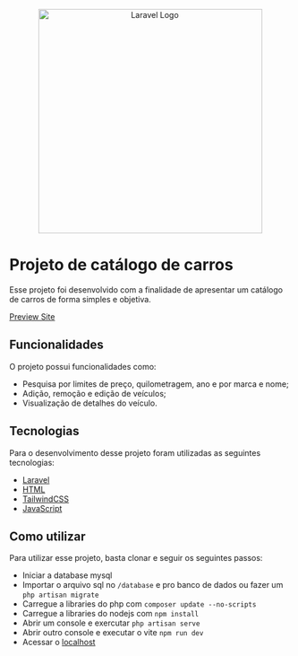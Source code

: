 <p align="center"><a href="https://laravel.com" target="_blank"><img src="https://raw.githubusercontent.com/laravel/art/master/logo-lockup/5%20SVG/2%20CMYK/1%20Full%20Color/laravel-logolockup-cmyk-red.svg" width="400" alt="Laravel Logo"></a></p>



# Projeto de catálogo de carros

Esse projeto foi desenvolvido com a finalidade de apresentar um catálogo de carros de forma simples e objetiva.

[Preview Site](https://cdn.discordapp.com/attachments/936680171354849391/1065689464703295558/image.png)

## Funcionalidades

O projeto possui funcionalidades como:

- Pesquisa por limites de preço, quilometragem, ano e por marca e nome;
- Adição, remoção e edição de veículos;
- Visualização de detalhes do veículo.

## Tecnologias

Para o desenvolvimento desse projeto foram utilizadas as seguintes tecnologias:

- [Laravel](https://laravel.com/)
- [HTML](https://www.w3.org/TR/html52/)
- [TailwindCSS](https://tailwindcss.com/)
- [JavaScript](https://www.javascript.com/)

## Como utilizar

Para utilizar esse projeto, basta clonar e seguir os seguintes passos:
- Iniciar a database mysql
- Importar o arquivo sql no `/database` e pro banco de dados ou fazer um `php artisan migrate`
- Carregue a libraries do php com `composer update --no-scripts`
- Carregue a libraries do nodejs com `npm install`
- Abrir um console e exercutar `php artisan serve`
- Abrir outro console e executar o vite `npm run dev`
- Acessar o [localhost](http://localhost:8000/)

